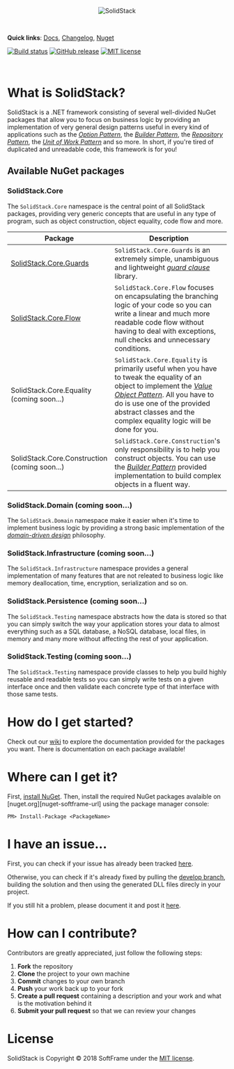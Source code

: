 <p align="center"><img src="https://i.imgur.com/dA6xa9g.png" alt="SolidStack"></p>

<br>

**Quick links**:
[Docs][docs-url],
[Changelog][changelog-url],
[Nuget][nuget-packages-url]

[![Build status][build-status-badge]][build-url]
[![GitHub release][github-release-badge]][license-url]
[![MIT license][license-badge]][license-url]

<br>

# What is SolidStack?

SolidStack is a .NET framework consisting of several well-divided NuGet packages that allow you to focus on business logic by providing an implementation of very general design patterns useful in every kind of applications such as the [*Option Pattern*][option-pattern-url], the [*Builder Pattern*][builder-pattern-url], the [*Repository Pattern*][repository-pattern-url], the [*Unit of Work Pattern*][unit-of-work-pattern-url] and so more. In short, if you're tired of duplicated and unreadable code, this framework is for you!

## Available NuGet packages

### SolidStack.Core

The `SolidStack.Core` namespace is the central point of all SolidStack packages, providing very generic concepts that are useful in any type of program, such as object construction, object equality, code flow and more.

Package | Description
------- | -----------
[SolidStack.Core.Guards][solidstack.core.guards-page] | `SolidStack.Core.Guards`  is an extremely simple, unambiguous and lightweight [*guard clause*][guard-clauses-url] library.
[SolidStack.Core.Flow][solidstack.core.flow-page] | `SolidStack.Core.Flow` focuses on encapsulating the branching logic of your code so you can write a linear and much more readable code flow without having to deal with exceptions, null checks and unnecessary conditions.
SolidStack.Core.Equality (coming soon...) | `SolidStack.Core.Equality` is primarily useful when you have to tweak the equality of an object to implement the [*Value Object Pattern*][value-object-pattern-url]. All you have to do is use one of the provided abstract classes and the complex equality logic will be done for you.
SolidStack.Core.Construction (coming soon...) | `SolidStack.Core.Construction`'s only responsibility is to help you construct objects. You can use the [*Builder Pattern*][builder-pattern-url] provided implementation to build complex objects in a fluent way.

### SolidStack.Domain (coming soon...)

The `SolidStack.Domain` namespace make it easier when it's time to implement business logic by providing a strong basic implementation of the [*domain-driven design*][ddd-url] philosophy.

### SolidStack.Infrastructure (coming soon...)

The `SolidStack.Infrastructure` namespace provides a general implementation of many features that are not releated to business logic like memory deallocation, time, encryption, serialization and so on.

### SolidStack.Persistence (coming soon...)

The `SolidStack.Testing` namespace abstracts how the data is stored so that you can simply switch the way your application stores your data to almost everything such as a SQL database, a NoSQL database, local files, in memory and many more without affecting the rest of your application.

### SolidStack.Testing (coming soon...)

The `SolidStack.Testing` namespace provide classes to help you build highly reusable and readable tests so you can simply write tests on a given interface once and then validate each concrete type of that interface with those same tests.

# How do I get started?

Check out our [wiki][docs-url] to explore the documentation provided for the packages you want. There is documentation on each package available!

# Where can I get it?

First, [install NuGet][nuget-install-url].  Then, install the required NuGet packages avalaible on [nuget.org][nuget-softframe-url] using the package manager console:

```
PM> Install-Package <PackageName>
```

# I have an issue...

First, you can check if your issue has already been tracked [here][issues-url].

Otherwise, you can check if it's already fixed by pulling the [develop branch][develop-branch-url], building the solution and then using the generated DLL files direcly in your project.

If you still hit a problem, please document it and post it [here][new-issue-url].

# How can I contribute?

Contributors are greatly appreciated, just follow the following steps:

1. **Fork** the repository
2. **Clone**  the project to your own machine
3. **Commit**  changes to your own branch
4. **Push**  your work back up to your fork
5. **Create a  pull request**  containing a description and your work and what is the motivation behind it
6. **Submit your pull request** so that we can review your changes

# License

SolidStack is Copyright © 2018 SoftFrame under the [MIT license][license-url].

<!-- Resources: -->
[builder-pattern-url]: http://www.codinghelmet.com/?path=howto/advances-in-applying-the-builder-design-pattern
[build-status-badge]: https://img.shields.io/travis/softframe/solidstack.svg?style=flat-square
[build-url]: https://travis-ci.org/softframe/solidstack
[changelog-url]: https://github.com/softframe/solidstack/releases
[develop-branch-url]: https://github.com/softframe/solidstack/tree/develop
[docs-url]: https://github.com/softframe/solidstack/wiki
[ddd-url]: https://en.wikipedia.org/wiki/Domain-driven_design
[github-release-badge]: https://img.shields.io/github/release/softframe/solidstack.svg?style=flat-square
[issues-url]: https://github.com/softframe/solidstack/issues
[github-release-url]: https://github.com/softframe/solidstack/releases
[guard-clauses-url]: https://medium.com/softframe/what-are-guard-clauses-and-how-to-use-them-350c8f1b6fd2
[license-badge]: https://img.shields.io/badge/license-MIT-orange.svg?style=flat-square
[license-url]: https://github.com/softframe/solidstack/blob/master/LICENSE
[new-issue-url]: https://github.com/softframe/solidstack/issues/new
[nuget-packages-url]: https://www.nuget.org/profiles/softframe
[nuget-install-url]: http://docs.nuget.org/docs/start-here/installing-nuget
[option-pattern-url]: http://www.codinghelmet.com/?path=howto/understanding-the-option-maybe-functional-type
[repository-pattern-url]: https://martinfowler.com/eaaCatalog/repository.html
[solidstack.core.guards-page]: https://github.com/softframe/solidstack/wiki/SolidStack.Core.Guards
[solidstack.core.flow-page]: https://github.com/softframe/solidstack/wiki/SolidStack.Core.Flow
[unit-of-work-pattern-url]: https://martinfowler.com/eaaCatalog/unitOfWork.html
[value-object-pattern-url]: https://martinfowler.com/bliki/ValueObject.html
